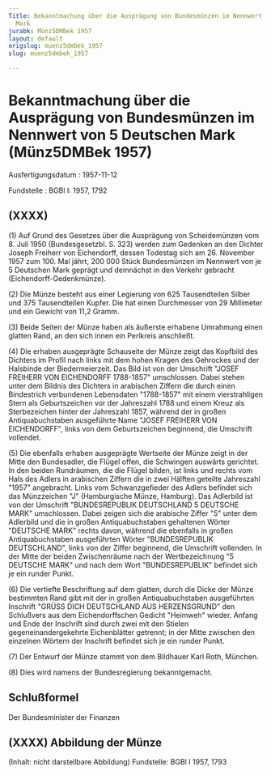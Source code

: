 ```yaml
---
Title: Bekanntmachung über die Ausprägung von Bundesmünzen im Nennwert von 5 Deutschen
  Mark
jurabk: Münz5DMBek 1957
layout: default
origslug: muenz5dmbek_1957
slug: muenz5dmbek_1957

---
```


# Bekanntmachung über die Ausprägung von Bundesmünzen im Nennwert von 5 Deutschen Mark (Münz5DMBek 1957)

Ausfertigungsdatum
:   1957-11-12

Fundstelle
:   BGBl I: 1957, 1792



## (XXXX)

(1) Auf Grund des Gesetzes über die Ausprägung von Scheidemünzen vom
8\. Juli 1950 (Bundesgesetzbl. S. 323) werden zum Gedenken an den
Dichter Joseph Freiherr von Eichendorff, dessen Todestag sich am 26.
November 1957 zum 100. Mal jährt, 200 000 Stück Bundesmünzen im
Nennwert von je 5 Deutschen Mark geprägt und demnächst in den Verkehr
gebracht (Eichendorff-Gedenkmünze).

(2) Die Münze besteht aus einer Legierung von 625 Tausendteilen Silber
und 375 Tausendteilen Kupfer. Die hat einen Durchmesser von 29
Millimeter und ein Gewicht von 11,2 Gramm.

(3) Beide Seiten der Münze haben als äußerste erhabene Umrahmung einen
glatten Rand, an den sich innen ein Perlkreis anschließt.

(4) Die erhaben ausgeprägte Schauseite der Münze zeigt das Kopfbild
des Dichters im Profil nach links mit dem hohen Kragen des Gehrockes
und der Halsbinde der Biedermeierzeit. Das Bild ist von der Umschrift
"JOSEF FREIHERR VON EICHENDORFF 1788-1857" umschlossen. Dabei stehen
unter dem Bildnis des Dichters in arabischen Ziffern die durch einen
Bindestrich verbundenen Lebensdaten "1788-1857" mit einem
vierstrahligen Stern als Geburtszeichen vor der Jahreszahl 1788 und
einem Kreuz als Sterbezeichen hinter der Jahreszahl 1857, während der
in großen Antiquabuchstaben ausgeführte Name "JOSEF FREIHERR VON
EICHENDORFF", links von dem Geburtszeichen beginnend, die Umschrift
vollendet.

(5) Die ebenfalls erhaben ausgeprägte Wertseite der Münze zeigt in der
Mitte den Bundesadler, die Flügel offen, die Schwingen auswärts
gerichtet. In den beiden Rundräumen, die die Flügel bilden, ist links
und rechts vom Hals des Adlers in arabischen Ziffern die in zwei
Hälften geteilte Jahreszahl "1957" angebracht. Links vom
Schwanzgefieder des Adlers befindet sich das Münzzeichen "J"
(Hamburgische Münze, Hamburg). Das Adlerbild ist von der Umschrift
"BUNDESREPUBLIK DEUTSCHLAND 5 DEUTSCHE MARK" umschlossen. Dabei zeigen
sich die arabische Ziffer "5" unter dem Adlerbild und die in großen
Antiquabuchstaben gehaltenen Wörter "DEUTSCHE MARK" rechts davon,
während die ebenfalls in großen Antiquabuchstaben ausgeführten Wörter
"BUNDESREPUBLIK DEUTSCHLAND", links von der Ziffer beginnend, die
Umschrift vollenden. In der Mitte der beiden Zwischenräume nach der
Wertbezeichnung "5 DEUTSCHE MARK" und nach dem Wort "BUNDESREPUBLIK"
befindet sich je ein runder Punkt.

(6) Die vertiefte Beschriftung auf dem glatten, durch die Dicke der
Münze bestimmten Rand gibt mit der in großen Antiquabuchstaben
ausgeführten Inschrift "GRÜSS DICH DEUTSCHLAND AUS HERZENSGRUND" den
Schlußvers aus dem Eichendorffschen Gedicht "Heimweh" wieder. Anfang
und Ende der Inschrift sind durch zwei mit den Stielen
gegeneinandergekehrte Eichenblätter getrennt; in der Mitte zwischen
den einzelnen Wörtern der Inschrift befindet sich je ein runder Punkt.

(7) Der Entwurf der Münze stammt von dem Bildhauer Karl Roth, München.

(8) Dies wird namens der Bundesregierung bekanntgemacht.


## Schlußformel

Der Bundesminister der Finanzen


## (XXXX) Abbildung der Münze

(Inhalt: nicht darstellbare Abbildung)
Fundstelle: BGBl I 1957, 1793

